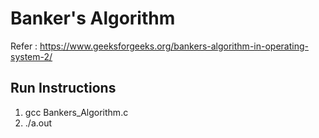 # Banker's Algorithm

Refer : https://www.geeksforgeeks.org/bankers-algorithm-in-operating-system-2/

## Run Instructions
1. gcc Bankers_Algorithm.c
2. ./a.out